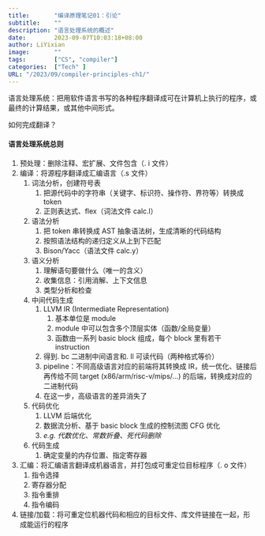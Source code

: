 ```yaml
---
title:       "编译原理笔记01：引论"
subtitle:    ""
description: "语言处理系统的概述"
date:        2023-09-07T10:03:18+08:00
author: LiYixian
image:       ""
tags:        ["CS", "compiler"]
categories:  ["Tech" ]
URL: "/2023/09/compiler-principles-ch1/"
---
```


语言处理系统：把用软件语言书写的各种程序翻译成可在计算机上执行的程序，或最终的计算结果，或其他中间形式。  

如何完成翻译？  

#### 语言处理系统总则  

1. 预处理：删除注释、宏扩展、文件包含（. i 文件）
2. 编译：将源程序翻译成汇编语言（.s 文件）
	1. 词法分析，创建符号表
		1. 把源代码中的字符串（关键字、标识符、操作符、界符等）转换成 token
		2. 正则表达式、flex（词法文件 calc.l）
	2. 语法分析
		1. 把 token 串转换成 AST 抽象语法树，生成清晰的代码结构
		2. 按照语法结构的递归定义从上到下匹配
		3. Bison/Yacc（语法文件 calc.y）
	3. 语义分析
		1. 理解语句要做什么（唯一的含义）
		2. 收集信息：引用消解、上下文信息
		3. 类型分析和检查
	4. 中间代码生成
		1. LLVM IR (Intermediate Representation)
			1. 基本单位是 module
			2. module 中可以包含多个顶层实体（函数/全局变量）
			3. 函数由一系列 basic block 组成，每个 block 里有若干 instruction  
		2. 得到. bc 二进制中间语言和. ll 可读代码（两种格式等价）
		3. pipeline：不同高级语言对应的前端将其转换成 IR，统一优化、链接后再传给不同 target (x86/arm/risc-v/mips/...) 的后端，转换成对应的二进制代码
		4. 在这一步，高级语言的差异消失了
	5. 代码优化
		1. LLVM 后端优化
		2. 数据流分析、基于 basic block 生成的控制流图 CFG 优化
		3. *e.g. 代数优化、常数折叠、死代码删除*
	6. 代码生成
		1. 确定变量的内存位置、指定寄存器
3. 汇编：将汇编语言翻译成机器语言，并打包成可重定位目标程序（. o 文件）
	1. 指令选择
	2. 寄存器分配
	3. 指令重排
	4. 指令编码
4. 链接/加载：将可重定位机器代码和相应的目标文件、库文件链接在一起，形成能运行的程序
